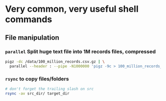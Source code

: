 # Very common, very useful shell commands
## File manipulation
### `parallel` Split huge text file into 1M records files, compressed
```sh
pigz -dc /data/100_million_records.csv.gz | \
  parallel --header : --pipe -N1000000 'pigz -9c > 100_million_records_part_{#}.gz'
```
### `rsync` to copy files/folders
```sh
# don't forget the trailing slash on src
rsync -av src_dir/ target_dir
```
